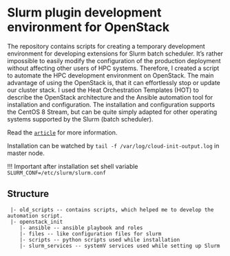 # Slurm plugin development environment for OpenStack

The repository contains scripts for creating a temporary development environment for developing extensions for Slurm batch scheduler. It’s rather impossible to easily modify the configuration of the production
deployment without affecting other users of HPC systems. Therefore, I created a script to automate
the HPC development environment on OpenStack. The main advantage of using the OpenStack is,
that it can effortlessly stop or update our cluster stack. I used the Heat Orchestration Templates
(HOT) to describe the OpenStack architecture and the Ansible automation tool for installation and
configuration. The installation and configuration supports the CentOS 8 Stream, but can be quite
simply adapted for other operating systems supported by the Slurm (batch scheduler).

Read the [`article`](https://github.com/jsw0011/slurm-openstack-devel-plugin/blob/main/2022-PPFIT-SlurmOpenStackPluginDevel.pdf) for more information.

Installation can be watched by `tail -f /var/log/cloud-init-output.log` in master node.

!!! Important after installation set shell variable `SLURM_CONF=/etc/slurm/slurm.conf` 
## Structure
```
 |- old_scripts -- contains scripts, which helped me to develop the automation script.
 |- openstack_init
    |- ansible -- ansible playbook and roles
    |- files -- like configuration files for slurm
    |- scripts -- python scripts used while installation
    |- slurm_services -- systemV services used while setting up Slurm

```